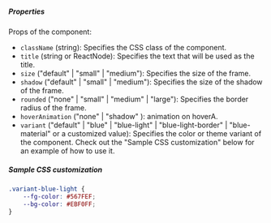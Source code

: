 ##### Properties

Props of the component:

- `className` (string): Specifies the CSS class of the component.
- `title` (string or ReactNode): Specifies the text that will be used as the title.
- `size` ("default" | "small" | "medium"): Specifies the size of the frame.
- `shadow` ("default" | "small" | "medium"): Specifies the size of the shadow of the frame.
- `rounded` ("none" | "small" | "medium" | "large"): Specifies the border radius of the frame.
- `hoverAnimation` ("none" | "shadow" ): animation on hoverA.
- `variant` ("default" | "blue" | "blue-light" | "blue-light-border" | "blue-material" or a customized value): Specifies the color or theme variant of the component. Check out the "Sample CSS customization" below for an example of how to use it.

##### Sample CSS customization
```css
.variant-blue-light {
    --fg-color: #567FEF;
    --bg-color: #EBF0FF;
}
```
